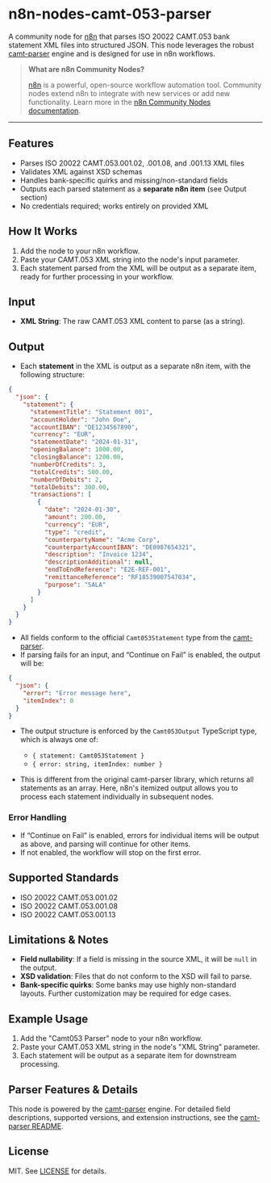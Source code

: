 # n8n-nodes-camt-053-parser

A community node for [n8n](https://n8n.io/) that parses ISO 20022 CAMT.053 bank statement XML files into structured JSON. This node leverages the robust [camt-parser](https://github.com/your-org/iso-20022-camt-053-parser) engine and is designed for use in n8n workflows.

> **What are n8n Community Nodes?**
>
> [n8n](https://n8n.io/) is a powerful, open-source workflow automation tool. Community nodes extend n8n to integrate with new services or add new functionality. Learn more in the [n8n Community Nodes documentation](https://docs.n8n.io/integrations/community-nodes/).

---

## Features

- Parses ISO 20022 CAMT.053.001.02, .001.08, and .001.13 XML files
- Validates XML against XSD schemas
- Handles bank-specific quirks and missing/non-standard fields
- Outputs each parsed statement as a **separate n8n item** (see Output section)
- No credentials required; works entirely on provided XML

## How It Works

1. Add the node to your n8n workflow.
2. Paste your CAMT.053 XML string into the node's input parameter.
3. Each statement parsed from the XML will be output as a separate item, ready for further processing in your workflow.

## Input

- **XML String**: The raw CAMT.053 XML content to parse (as a string).

## Output

- Each **statement** in the XML is output as a separate n8n item, with the following structure:

```json
{
  "json": {
    "statement": {
      "statementTitle": "Statement 001",
      "accountHolder": "John Doe",
      "accountIBAN": "DE1234567890",
      "currency": "EUR",
      "statementDate": "2024-01-31",
      "openingBalance": 1000.00,
      "closingBalance": 1200.00,
      "numberOfCredits": 3,
      "totalCredits": 500.00,
      "numberOfDebits": 2,
      "totalDebits": 300.00,
      "transactions": [
        {
          "date": "2024-01-30",
          "amount": 200.00,
          "currency": "EUR",
          "type": "credit",
          "counterpartyName": "Acme Corp",
          "counterpartyAccountIBAN": "DE0987654321",
          "description": "Invoice 1234",
          "descriptionAdditional": null,
          "endToEndReference": "E2E-REF-001",
          "remittanceReference": "RF18539007547034",
          "purpose": "SALA"
        }
      ]
    }
  }
}
```
- All fields conform to the official `Camt053Statement` type from the [camt-parser](https://github.com/your-org/iso-20022-camt-053-parser).
- If parsing fails for an input, and “Continue on Fail” is enabled, the output will be:

```json
{
  "json": {
    "error": "Error message here",
    "itemIndex": 0
  }
}
```
- The output structure is enforced by the `Camt053Output` TypeScript type, which is always one of:
  - `{ statement: Camt053Statement }`
  - `{ error: string, itemIndex: number }`

- This is different from the original camt-parser library, which returns all statements as an array. Here, n8n's itemized output allows you to process each statement individually in subsequent nodes.

### Error Handling

- If “Continue on Fail” is enabled, errors for individual items will be output as above, and parsing will continue for other items.
- If not enabled, the workflow will stop on the first error.

## Supported Standards

- ISO 20022 CAMT.053.001.02
- ISO 20022 CAMT.053.001.08
- ISO 20022 CAMT.053.001.13

## Limitations & Notes

- **Field nullability**: If a field is missing in the source XML, it will be `null` in the output.
- **XSD validation**: Files that do not conform to the XSD will fail to parse.
- **Bank-specific quirks**: Some banks may use highly non-standard layouts. Further customization may be required for edge cases.

## Example Usage

1. Add the "Camt053 Parser" node to your n8n workflow.
2. Paste your CAMT.053 XML string in the node's "XML String" parameter.
3. Each statement will be output as a separate item for downstream processing.

## Parser Features & Details

This node is powered by the [camt-parser](https://github.com/darko-mijic/iso-20022-camt-053-parser) engine. For detailed field descriptions, supported versions, and extension instructions, see the [camt-parser README](https://github.com/darko-mijic/iso-20022-camt-053-parser#readme).

## License

MIT. See [LICENSE](LICENSE) for details.
